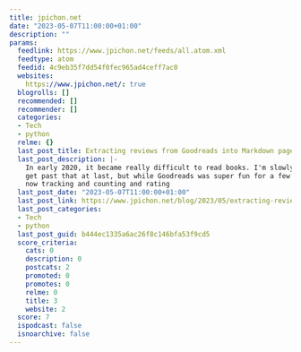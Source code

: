 ```yaml
---
title: jpichon.net
date: "2023-05-07T11:00:00+01:00"
description: ""
params:
  feedlink: https://www.jpichon.net/feeds/all.atom.xml
  feedtype: atom
  feedid: 4c9eb35f7dd54f0fec965ad4ceff7ac0
  websites:
    https://www.jpichon.net/: true
  blogrolls: []
  recommended: []
  recommender: []
  categories:
  - Tech
  - python
  relme: {}
  last_post_title: Extracting reviews from Goodreads into Markdown pages
  last_post_description: |-
    In early 2020, it became really difficult to read books. I'm slowly starting to
    get past that at last, but while Goodreads was super fun for a few years, right
    now tracking and counting and rating
  last_post_date: "2023-05-07T11:00:00+01:00"
  last_post_link: https://www.jpichon.net/blog/2023/05/extracting-reviews-from-goodreads-into-markdown-pages/
  last_post_categories:
  - Tech
  - python
  last_post_guid: b444ec1335a6ac26f8c146bfa53f9cd5
  score_criteria:
    cats: 0
    description: 0
    postcats: 2
    promoted: 0
    promotes: 0
    relme: 0
    title: 3
    website: 2
  score: 7
  ispodcast: false
  isnoarchive: false
---
```

